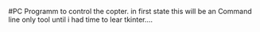 #PC Programm to control the copter. in first state this will be an Command line only tool until i had time to lear tkinter....
